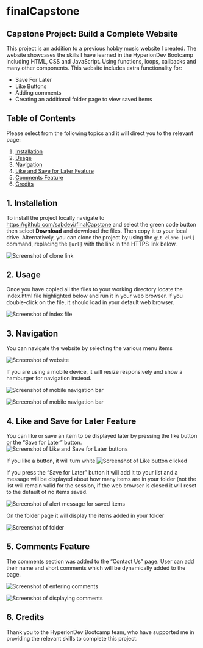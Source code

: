 # finalCapstone

## Capstone Project: Build a Complete Website

This project is an addition to a previous hobby music website I created.  The website showcases the skills I have learned in the HyperionDev Bootcamp including HTML, CSS and JavaScript.  Using functions, loops, callbacks and many other components.  This website includes extra functionality for:

* Save For Later
* Like Buttons
* Adding comments
* Creating an additional folder page to view saved items

## Table of Contents

Please select from the following topics and it will direct you to the relevant page:

1. [Installation](https://github.com/sabdevi/finalCapstone#1-installation)
1. [Usage](https://github.com/sabdevi/finalCapstone#2-usage)
1. [Navigation](https://github.com/sabdevi/finalCapstone#3-navigation)
1. [Like and Save for Later Feature](https://github.com/sabdevi/finalCapstone#4-like-and-save-for-later-feature)
1. [Comments Feature](https://github.com/sabdevi/finalCapstone#5-comments-feature)
1. [Credits](https://github.com/sabdevi/finalCapstone#6-credits)

## 1. Installation

To install the project locally navigate to https://github.com/sabdevi/finalCapstone and select the green code button then select **Download** and download the files.  Then copy it to your local drive.  Alternatively, you can clone the project by using the ```git clone [url]``` command, replacing the ```[url]``` with the link in the HTTPS link below.  

![Screenshot of clone link](https://user-images.githubusercontent.com/12502789/211308328-11e41c94-8afb-4ede-9b17-dbf5ec670beb.png)

## 2. Usage

Once you have copied all the files to your working directory locate the index.html file highlighted below and run it in your web browser.  If you double-click on the file, it should load in your default web browser.

![Screenshot of index file](https://user-images.githubusercontent.com/12502789/211308822-b97b490c-3c77-4b28-8072-054a38e64427.png)

## 3. Navigation

You can navigate the website by selecting the various menu items

![Screenshot of website](https://user-images.githubusercontent.com/12502789/211309048-618de6ca-7707-42a8-89f4-1b7039544ee8.png)

If you are using a mobile device, it will resize responsively and show a hamburger for navigation instead.

![Screenshot of mobile navigation bar](https://user-images.githubusercontent.com/12502789/211309121-85bae555-56ca-487b-8d80-3b0e6337f9ae.png)

![Screenshot of mobile navigation bar](https://user-images.githubusercontent.com/12502789/211309182-7f409397-f60e-4f45-9ea4-5ffbb3aca009.png)

## 4. Like and Save for Later Feature

You can like or save an item to be displayed later by pressing the like button or the “Save for Later” button. ![Screenshot of Like and Save for Later buttons](https://user-images.githubusercontent.com/12502789/211309424-080e9857-7915-41e4-aa70-e6197276ae2b.png)

If you like a button, it will turn white ![Screenshot of Like button clicked](https://user-images.githubusercontent.com/12502789/211309549-a16c9a49-8901-4eed-badb-6c4967bdad2b.png)

If you press the “Save for Later” button it will add it to your list and a message will be displayed about how many items are in your folder (not the list will remain valid for the session, if the web browser is closed it will reset to the default of no items saved.

![Screenshot of alert message for saved items](https://user-images.githubusercontent.com/12502789/211309663-9d1b5cd4-219f-44d3-a199-ca1e8cd05736.png)

On the folder page it will display the items added in your folder

![Screenshot of folder](https://user-images.githubusercontent.com/12502789/211309833-c944c781-7f41-4edc-8ed1-6929d0a1a22b.png)

## 5. Comments Feature

The comments section was added to the “Contact Us” page.  User can add their name and short comments which will be dynamically added to the page.

![Screenshot of entering comments](https://user-images.githubusercontent.com/12502789/211310034-f051e862-fa17-4c24-b966-d2c13ab567ae.png)

![Screenshot of displaying comments](https://user-images.githubusercontent.com/12502789/211309946-e5c6201c-f462-4f31-829d-8a99927c296b.png)

## 6. Credits

Thank you to the HyperionDev Bootcamp team, who have supported me in providing the relevant skills to complete this project.